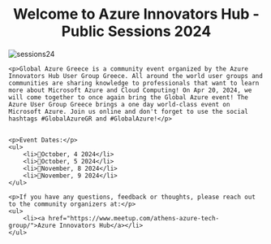 <h1 align="center">Welcome to Azure Innovators Hub - Public Sessions 2024</h1>
    

   ![sessions24](https://github.com/user-attachments/assets/283b4345-55f5-4dc2-82fb-4b66fd1b15b8)


    <p>Global Azure Greece is a community event organized by the Azure Innovators Hub User Group Greece. All around the world user groups and communities are sharing knowledge to professionals that want to learn more about Microsoft Azure and Cloud Computing! On Apr 20, 2024, we will come together to once again bring the Global Azure event! The Azure User Group Greece brings a one day world-class event on Microsoft Azure. Join us online and don't forget to use the social hashtags #GlobalAzureGR and #GlobalAzure!</p>


    <p>Event Dates:</p>
    <ul>
        <li>📅October, 4 2024</li>
        <li>📅October, 5 2024</li>
        <li>📅November, 8 2024</li>
        <li>📅November, 9 2024</li>
    </ul>

    <p>If you have any questions, feedback or thoughts, please reach out to the community organizers at:</p>
    <ul>
        <li><a href="https://www.meetup.com/athens-azure-tech-group/">Azure Innovators Hub</a></li>
    </ul>
</body>
</html>
